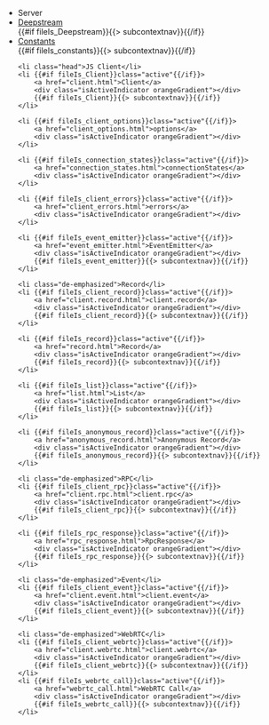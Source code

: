 <ul id="subnav">
	<li class="head first">Server</li>
	<li {{#if fileIs_deepstream}}class="active"{{/if}}>
		<a href="deepstream.html">Deepstream</a>
		<div class="isActiveIndicator orangeGradient"></div>
		{{#if fileIs_Deepstream}}{{> subcontextnav}}{{/if}}
	</li>
	<li {{#if fileIs_constants}}class="active"{{/if}}>
		<a href="constants.html">Constants</a>
		<div class="isActiveIndicator orangeGradient"></div>
		{{#if fileIs_constants}}{{> subcontextnav}}{{/if}}
	</li>


	<li class="head">JS Client</li>
	<li {{#if fileIs_Client}}class="active"{{/if}}>
		<a href="client.html">Client</a>
		<div class="isActiveIndicator orangeGradient"></div>
		{{#if fileIs_Client}}{{> subcontextnav}}{{/if}}
	</li>

	<li {{#if fileIs_client_options}}class="active"{{/if}}>
		<a href="client_options.html">options</a>
		<div class="isActiveIndicator orangeGradient"></div>
	</li>

	<li {{#if fileIs_connection_states}}class="active"{{/if}}>
		<a href="connection_states.html">connectionStates</a>
		<div class="isActiveIndicator orangeGradient"></div>
	</li>

	<li {{#if fileIs_client_errors}}class="active"{{/if}}>
		<a href="client_errors.html">errors</a>
		<div class="isActiveIndicator orangeGradient"></div>
	</li>

	<li {{#if fileIs_event_emitter}}class="active"{{/if}}>
		<a href="event_emitter.html">EventEmitter</a>
		<div class="isActiveIndicator orangeGradient"></div>
		{{#if fileIs_event_emitter}}{{> subcontextnav}}{{/if}}
	</li>

	<li class="de-emphasized">Record</li>
	<li {{#if fileIs_client_record}}class="active"{{/if}}>
		<a href="client.record.html">client.record</a>
		<div class="isActiveIndicator orangeGradient"></div>
		{{#if fileIs_client_record}}{{> subcontextnav}}{{/if}}
	</li>

	<li {{#if fileIs_record}}class="active"{{/if}}>
		<a href="record.html">Record</a>
		<div class="isActiveIndicator orangeGradient"></div>
		{{#if fileIs_record}}{{> subcontextnav}}{{/if}}
	</li>

	<li {{#if fileIs_list}}class="active"{{/if}}>
		<a href="list.html">List</a>
		<div class="isActiveIndicator orangeGradient"></div>
		{{#if fileIs_list}}{{> subcontextnav}}{{/if}}
	</li>

	<li {{#if fileIs_anonymous_record}}class="active"{{/if}}>
		<a href="anonymous_record.html">Anonymous Record</a>
		<div class="isActiveIndicator orangeGradient"></div>
		{{#if fileIs_anonymous_record}}{{> subcontextnav}}{{/if}}
	</li>

	<li class="de-emphasized">RPC</li>
	<li {{#if fileIs_client_rpc}}class="active"{{/if}}>
		<a href="client.rpc.html">client.rpc</a>
		<div class="isActiveIndicator orangeGradient"></div>
		{{#if fileIs_client_rpc}}{{> subcontextnav}}{{/if}}
	</li>

	<li {{#if fileIs_rpc_response}}class="active"{{/if}}>
		<a href="rpc_response.html">RpcResponse</a>
		<div class="isActiveIndicator orangeGradient"></div>
		{{#if fileIs_rpc_response}}{{> subcontextnav}}{{/if}}
	</li>

	<li class="de-emphasized">Event</li>
	<li {{#if fileIs_client_event}}class="active"{{/if}}>
		<a href="client.event.html">client.event</a>
		<div class="isActiveIndicator orangeGradient"></div>
		{{#if fileIs_client_event}}{{> subcontextnav}}{{/if}}
	</li>

	<li class="de-emphasized">WebRTC</li>
	<li {{#if fileIs_client_webrtc}}class="active"{{/if}}>
		<a href="client.webrtc.html">client.webrtc</a>
		<div class="isActiveIndicator orangeGradient"></div>
		{{#if fileIs_client_webrtc}}{{> subcontextnav}}{{/if}}
	</li>
	<li {{#if fileIs_webrtc_call}}class="active"{{/if}}>
		<a href="webrtc_call.html">WebRTC Call</a>
		<div class="isActiveIndicator orangeGradient"></div>
		{{#if fileIs_webrtc_call}}{{> subcontextnav}}{{/if}}
	</li>
</ul>
